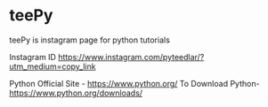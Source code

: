 # teePy
teePy is instagram page for python tutorials

Instagram ID https://www.instagram.com/pyteedlar/?utm_medium=copy_link 

Python Official Site - https://www.python.org/
To Download Python- https://www.python.org/downloads/
